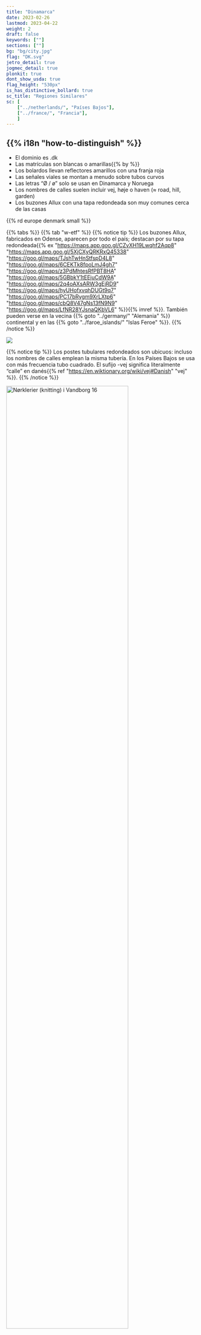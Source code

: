 ```yaml
---
title: "Dinamarca"
date: 2023-02-26
lastmod: 2023-04-22
weight: 2
draft: false
keywords: [""]
sections: [""]
bg: "bg/city.jpg"
flag: "DK.svg"
jetro_detail: true
jogmec_detail: true
plonkit: true
dont_show_usda: true
flag_height: "530px"
is_has_distinctive_bollard: true
sc_title: "Regiones Similares"
sc: [
    ["../netherlands/", "Países Bajos"],
    ["../france/", "Francia"],
    ]
---
```


<div class="main-desciption country-description">
    <h2 class="section-title">{{% i18n "how-to-distinguish" %}}</h2>
    <ul class="rule-list">
        <li>El dominio es <span class="quiz">.dk</span></li>
        <li>Las matrículas son <span class="quiz">blancas o amarillas</span>{{% by %}}</li>
        <li>Los bolardos llevan <span class="quiz">reflectores amarillos con una franja roja</span></li>
        <li>Las señales viales se montan a menudo sobre <span class="quiz">tubos curvos</span></li>
        <li>Las letras “Ø / ø” solo se usan en Dinamarca y <span class="quiz">Noruega</span></li>
        <li class="no-evidence">Los nombres de calles suelen incluir <span class="quiz">vej</span>, høje o haven (≈ road, hill, garden)</li>
        <li class="no-evidence">Los buzones Allux con una tapa <span class="quiz">redondeada</span> son muy comunes cerca de las casas</li>
    </ul>
    {{% rd europe denmark small %}}
</div>


{{% tabs %}}
{{% tab "w-etf" %}}
{{% notice tip %}}
Los buzones Allux, fabricados en Odense, aparecen por todo el país; destacan por su tapa redondeada{{% ex "https://maps.app.goo.gl/CZvXH19Lwqhf2Aqp8" "https://maps.app.goo.gl/5XjCXyQRKRxQ45338" "https://goo.gl/maps/TJshTwHnStfspD4L8" "https://goo.gl/maps/6CEKTk8fpoLmJ4gh7" "https://goo.gl/maps/z3PdMhtesRfPBT8HA" "https://goo.gl/maps/5GBbkY1tEEjuCdW9A" "https://goo.gl/maps/2q4oAXsARW3gEjRD9" "https://goo.gl/maps/hyUHofxvqhDUGt9q7" "https://goo.gl/maps/PC17bRygm9XrLXtp6" "https://goo.gl/maps/cbQ8V47gNs13fN9N9" "https://goo.gl/maps/LfNR28YJsnaQKbVL6" %}}{{% imref %}}. También pueden verse en la vecina {{% goto "../germany/" "Alemania" %}} continental y en las {{% goto "../faroe_islands/" "Islas Feroe" %}}.
{{% /notice %}}
<div class="googlemap-if">
<img src="/rule/europe/denmark/2024-10-15-23-20-20.png">
</div>


{{% notice tip %}}
Los postes tubulares redondeados son ubicuos: incluso los nombres de calles emplean la misma tubería. En los Países Bajos se usa con más frecuencia tubo cuadrado. El sufijo <span class="quiz">-vej</span> significa literalmente “calle” en danés{{% ref "https://en.wiktionary.org/wiki/vej#Danish" "vej" %}}.
{{% /notice %}}
<div class="googlemap-if">
<a data-flickr-embed="true" href="https://www.flickr.com/photos/walter_johannesen/7669586170/" title="Nørklerier (knitting) i Vandborg 16"><img src="https://live.staticflickr.com/8003/7669586170_88de1d1d5b_c.jpg" width="80%" alt="Nørklerier (knitting) i Vandborg 16"/></a><script async src="//embedr.flickr.com/assets/client-code.js" charset="utf-8"></script>
</div>

{{% notice tip %}}
Los bolardos presentan <span class="quiz">reflectores amarillos y franjas rojas</span>{{% ex "https://maps.app.goo.gl/9aokZujn399n7AJt9" "https://goo.gl/maps/go3gDCpJTiSecArf7" "https://goo.gl/maps/AJpWxsWiskTXCnyv8" %}}. El adhesivo naranja de la parte superior puede despegarse, así que no confíes solo en él{{% imref %}}.
{{% /notice %}}
<div class="googlemap-if unclickable">
<img src="/rule/europe/denmark/bollards.png" width="90%" alt="Bolardos de Dinamarca" />
</div>


{{% notice tip %}}
Los nombres de calles con <span class="quiz">vej</span>, høje o haven son frecuentes{{% ex "https://maps.app.goo.gl/3jLBjRir1QwGqp1HA" "https://maps.app.goo.gl/PS5i5Ev2ixegsPdt8" "https://maps.app.goo.gl/7jpPBxtWTta6aEn2A" %}}.
{{% /notice %}}
<div class="googlemap-if">
<img src="/rule/europe/denmark/street-sign.jpg" width="95%">
</div>


{{% notice tip %}}
Es habitual ver mástiles en los jardines delanteros; las familias izan la bandera durante fiestas o cumpleaños{{% ex "https://maps.app.goo.gl/H8EUtVvjRG9WN7AXA" "https://maps.app.goo.gl/N9rpu6NoVyxbM8bJ7" "https://maps.app.goo.gl/5x8oKSpKQ5Li6hP67" "https://maps.app.goo.gl/mm1STHyENuP6TSdSA" "https://maps.app.goo.gl/PckYsMgpz4ShSmir9" "https://maps.app.goo.gl/Z58g6R6Cgho4PszA6" %}}{{% ref "https://theslowroad.org/quirks-of-denmark/" "Quirks of Denmark" %}}. Las banderas son inusualmente estrechas{{% ex "https://maps.app.goo.gl/4bAes6SYNwc6xpML7" "https://maps.app.goo.gl/jqNCM2covDMA4guQ7" %}}.
{{% /notice %}}
<div class="googlemap-if">
<img src="/rule/europe/denmark/denmark_home_afternoon_nature.jpg" width="95%">
</div>


{{% notice tip %}}
Existen matrículas amarillas, así que no las confundas con {{% goto "../netherlands/" "Países Bajos" %}}{{% ex "https://maps.app.goo.gl/ugD4ZwBMfNa7QLyu9" "https://maps.app.goo.gl/PgYkVZjz65q9ToL8A" %}}.
{{% /notice %}}

{{% lb 50 %}}
![](/rule/europe/denmark/2023-04-12-06-08-23.png)

dominio público
{{% /lb %}}
{{% lb 50 %}}
![](/rule/europe/denmark/DK_parrot_license_plate_2009.svg)

dominio público
{{% /lb %}}


{{% notice tip %}}
En la isla de Bornholm casi todas las señales indican “Nexø” o “Rønne”, incluso los letreros ciclistas pequeños{{% ref "https://ja.wikipedia.org/wiki/%E3%83%AC%E3%83%8D" "Rønne - Wikipedia" %}}.
{{% /notice %}}

<div class="googlemap-if">
<iframe src="https://www.google.com/maps/embed?pb=!4v1691005725372!6m8!1m7!1strmPFlCuFC45oLK3wHu6Yw!2m2!1d55.07397758171165!2d14.92096067249546!3f41.08030279379204!4f-10.843329437286414!5f3.0113340896155862" width="600" height="250" style="border:0;" allowfullscreen="" loading="lazy" referrerpolicy="no-referrer-when-downgrade"></iframe>
</div>

{{% /tab %}}
{{% tab "Casas Tradicionales" %}}

{{% notice tip %}}
Læsø es conocida por sus casas tradicionales de madera{{% by "https://ja.wikipedia.org/wiki/%E3%83%9C%E3%83%BC%E3%83%B3%E3%83%9B%E3%83%AB%E3%83%A0%E5%B3%B6" "Læsø - Wikipedia" %}}. Busca topónimos como Byrum, Vesterø Havn u Østerby Havn en las señales{{% ex "https://maps.app.goo.gl/vF1e42chkdK6ep1U9" "https://maps.app.goo.gl/1utGCN35cuz7bnxB7" %}}.
{{% /notice %}}

<div class="googlemap-if">
<iframe src="https://www.google.com/maps/embed?pb=!4v1685715672800!6m8!1m7!1sk7YWZkBYx1AzkLEjDoGVMg!2m2!1d57.26311626119966!2d11.03311029395011!3f281.53783425047243!4f0.3680693973414719!5f1.4939587085738273" width="550" height="250" style="border:0;" allowfullscreen="" loading="lazy" referrerpolicy="no-referrer-when-downgrade"></iframe>
</div>
{{% /tab %}}
{{% tab "Dunas de Anholt" %}}

{{% notice tip %}}
El lado oriental de la isla de Anholt es una duna arenosa con apenas caminos{{% ex "https://maps.app.goo.gl/CLhRgZd6abC2CCfC6" "https://maps.app.goo.gl/v8kQnsvA3AuM7Z6r8" %}}. Incluso donde hay carreteras, la arena suele acumularse en los bordes{{% ex "https://maps.app.goo.gl/v8kQnsvA3AuM7Z6r8" "https://maps.app.goo.gl/X6dEikSEQALMDUMc7" %}}.
{{% /notice %}}

<div class="googlemap-if no-margin">
<img src="/rule/europe/denmark/Anholt_island_view_2005.jpg" width="95%">
<iframe src="https://www.google.com/maps/embed?pb=!4v1697261565914!6m8!1m7!1sja229-1LQr8vmd1-vK0EtQ!2m2!1d56.71580830041433!2d11.54309706651893!3f339.80967863425553!4f-2.5571449070028933!5f0.4000000000000002" width="95%" height="300" style="border:0;" allowfullscreen="" loading="lazy" referrerpolicy="no-referrer-when-downgrade"></iframe>
</div>
{{% /tab %}}
{{% /tabs %}}

{{% imgref %}}

<li>La imagen del buzón procede de <a href="https://allux.com/allux-6000/p/66491">Allux 6000 - Scandinavian design</a>.</li>
<li>El montaje de bolardos se basa en las siguientes fotografías:
    <ul>
        <li>Por <a rel="nofollow" class="external text" href="https://www.flickr.com/people/84554176@N00">Guillaume Baviere</a> (Copenhague) - <a rel="nofollow" class="external text" href="https://www.flickr.com/photos/84554176@N00/16997362030/">2015-04-11</a>, <a href="https://creativecommons.org/licenses/by-sa/2.0" title="Creative Commons Attribution-Share Alike 2.0">CC BY-SA 2.0</a>, <a href="https://commons.wikimedia.org/w/index.php?curid=74159251">Link</a>
        </li>
        <li>
        Por © 2009 <a href="//commons.wikimedia.org/wiki/User:Tsca" title="User:Tsca">Tomasz Sienicki</a> (<span style="color:grey">contacto: tomasz.sienicki at gmail.com</span>) - obra propia, <a href="https://creativecommons.org/licenses/by/3.0" title="Creative Commons Attribution 3.0">CC BY 3.0</a>, <a href="https://commons.wikimedia.org/w/index.php?curid=7691913">Link</a>
        </li>
    </ul>
</li>
{{% /imgref %}}
